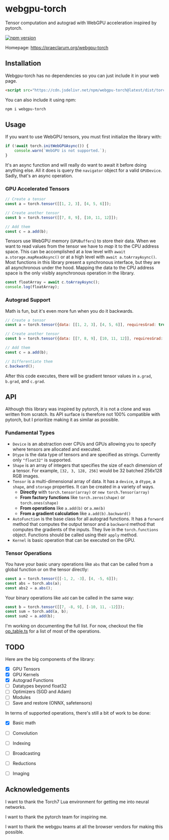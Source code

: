 # webgpu-torch

Tensor computation and autograd with WebGPU acceleration inspired by pytorch.

[![npm version](https://badge.fury.io/js/webgpu-torch.svg)](https://www.npmjs.com/package/webgpu-torch)

Homepage: https://praeclarum.org/webgpu-torch

## Installation

Webgpu-torch has no dependencies so you can just include it in your web page.

```html
<script src="https://cdn.jsdelivr.net/npm/webgpu-torch@latest/dist/torch.js"></script>
```

You can also include it using npm:

```bash
npm i webgpu-torch
```

## Usage

If you want to use WebGPU tensors, you must first initialize the library with:
    
```js
if (!await torch.initWebGPUAsync()) {
    console.warn(`WebGPU is not supported.`);
}
```

It's an async function and will really do want to await it before doing anything else.
All it does is query the `navigator` object for a valid `GPUDevice`.
Sadly, that's an async operation.

### GPU Accelerated Tensors

```js
// Create a tensor
const a = torch.tensor([[1, 2, 3], [4, 5, 6]]);

// Create another tensor
const b = torch.tensor([[7, 8, 9], [10, 11, 12]]);

// Add them
const c = a.add(b);
```

Tensors use WebGPU memory (`GPUBuffers`) to store their data.
When we want to read values from the tensor we have to *map* it to the CPU address space.
This can be accomplished at a low level with `await a.storage.mapReadAsync()` or at a high level with `await a.toArrayAsync()`. Most functions in this library present a synchronous interface, but they are all asynchronous under the hood. Mapping the data to the CPU address space is the only visibly asynchronous operation in the library.

```js
const floatArray = await c.toArrayAsync();
console.log(floatArray);
```


### Autograd Support

Math is fun, but it's even more fun when you do it backwards.

```js
// Create a tensor
const a = torch.tensor({data: [[1, 2, 3], [4, 5, 6]], requiresGrad: true});

// Create another tensor
const b = torch.tensor({data: [[7, 8, 9], [10, 11, 12]], requiresGrad: true});

// Add them
const c = a.add(b);

// Differentiate them
c.backward();
```

After this code executes, there will be gradient tensor values in `a.grad`, `b.grad`, and `c.grad`.


## API

Although this library was inspired by pytorch, it is not a clone and was written from scratch.
Its API surface is therefore not 100% compatible with pytorch, but I prioritize making it as similar as possible.

### Fundamental Types

* `Device` is an abstraction over CPUs and GPUs allowing you to specify where tensors are allocated and executed.
* `Dtype` is the data type of tensors and are specified as strings. Currently only `"float32"` is supported.
* `Shape` is an array of integers that specifies the size of each dimension of a tensor. For example, `[32, 3, 128, 256]` would be 32 batched 256x128 RGB images.
* `Tensor` is a multi-dimensional array of data. It has a `device`, a `dtype`, a `shape`, and `storage` properties. It can be created in a variety of ways.
    * **Directly** with `torch.tensor(array)` or `new torch.Tensor(array)`
    * **From factory functions** like `torch.zeros(shape)` or `torch.ones(shape)`
    * **From operations** like `a.add(b)` or `a.mm(b)`
    * **From a gradient calculation** like `a.add(b).backward()`
* `AutoFunction` is the base class for all autograd functions. It has a `forward` method that computes the output tensor and a `backward` method that computes the gradients of the inputs. They live in the `torch.functions` object. Functions should be called using their `apply` method.
* `Kernel` is basic operation that can be executed on the GPU.

### Tensor Operations

You have your basic unary operations like `abs` that can be called from a global function or on the tensor directly:

```js
const a = torch.tensor([[-1, 2, -3], [4, -5, 6]]);
const abs = torch.abs(a);
const abs2 = a.abs();
```

Your binary operations like `add` can be called in the same way:

```js
const b = torch.tensor([[7, -8, 9], [-10, 11, -12]]);
const sum = torch.add(a, b);
const sum2 = a.add(b);
```

I'm working on documenting the full list. For now, checkout the file [op_table.ts](src/op_table.ts) for a list of most of the operations.


## TODO

Here are the big components of the library:

- [x] GPU Tensors
- [x] GPU Kernels
- [x] Autograd Functions
- [ ] Datatypes beyond float32
- [ ] Optimizers (SGD and Adam)
- [ ] Modules
- [ ] Save and restore (ONNX, safetensors)

In terms of supported operations, there's still a bit of work to be done:

- [x] Basic math
- [ ] Convolution
- [ ] Indexing
- [ ] Broadcasting
- [ ] Reductions
- [ ] Imaging


## Acknowledgements

I want to thank the Torch7 Lua environment for getting me into neural networks.

I want to thank the pytorch team for inspiring me.

I want to thank the webgpu teams at all the browser vendors for making this possible.
